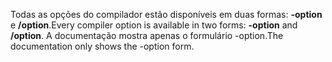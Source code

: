 
<span data-ttu-id="643ec-101">Todas as opções do compilador estão disponíveis em duas formas: **-option** e **/option**.</span><span class="sxs-lookup"><span data-stu-id="643ec-101">Every compiler option is available in two forms: **-option** and **/option**.</span></span> <span data-ttu-id="643ec-102">A documentação mostra apenas o formulário -option.</span><span class="sxs-lookup"><span data-stu-id="643ec-102">The documentation only shows the -option form.</span></span> 
